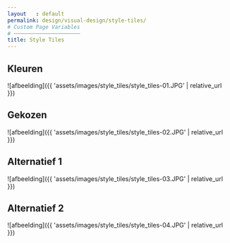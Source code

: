 ```yaml
---
layout   : default
permalink: design/visual-design/style-tiles/
# Custom Page Variables
# ─────────────────────
title: Style Tiles
---
```

Kleuren
-------
![afbeelding]({{ 'assets/images/style_tiles/style_tiles-01.JPG' | relative_url }})

Gekozen
-------
![afbeelding]({{ 'assets/images/style_tiles/style_tiles-02.JPG' | relative_url }})

Alternatief 1
-------------
![afbeelding]({{ 'assets/images/style_tiles/style_tiles-03.JPG' | relative_url }})

Alternatief 2
-------------
![afbeelding]({{ 'assets/images/style_tiles/style_tiles-04.JPG' | relative_url }})
